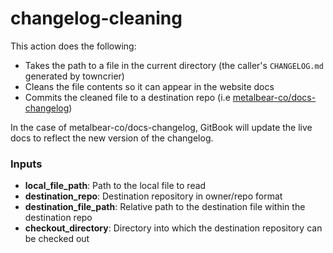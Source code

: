 # changelog-cleaning


This action does the following:

- Takes the path to a file in the current directory (the caller's `CHANGELOG.md` generated by towncrier)
- Cleans the file contents so it can appear in the website docs
- Commits the cleaned file to a destination repo (i.e [metalbear-co/docs-changelog](https://github.com/metalbear-co/docs-changelog))

In the case of metalbear-co/docs-changelog, GitBook will update the live docs to reflect the new version of the changelog.

### Inputs

- **local_file_path**: Path to the local file to read
- **destination_repo**: Destination repository in owner/repo format
- **destination_file_path**: Relative path to the destination file within the destination repo
- **checkout_directory**: Directory into which the destination repository can be checked out